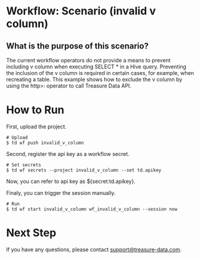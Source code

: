 # Workflow: Scenario (invalid v column)

## What is the purpose of this scenario?
The current workflow operators do not provide a means to prevent including v column when executing SELECT * in a Hive query. Preventing the inclusion of the v column is required in certain cases, for example, when recreating a table. This example shows how to exclude the v column by using the http>: operator to call Treasure Data API.

# How to Run
First, upload the project.

    # Upload
    $ td wf push invalid_v_column

Second, register the api key as a workflow secret.

    # Set secrets
    $ td wf secrets --project invalid_v_column --set td.apikey

Now, you can refer to api key as ${secret:td.apikey}.

Finaly, you can trigger the session manually.

    # Run
    $ td wf start invalid_v_column wf_invalid_v_column --session now


# Next Step

If you have any questions, please contact [support@treasure-data.com](support@treasure-data.com).

